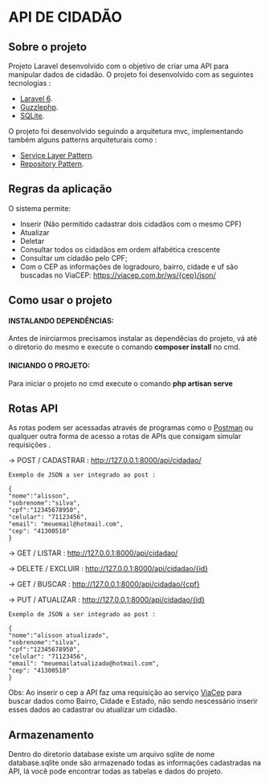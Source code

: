# API DE CIDADÃO

## Sobre o projeto

Projeto Laravel desenvolvido com o objetivo de criar uma API  para manipular dados de cidadão. O projeto foi desenvolvido com as seguintes tecnologias :

- [Laravel 6](https://laravel.com/docs/6.x/releases).
- [Guzzlephp](https://docs.guzzlephp.org/en/stable/).
- [SQLite](https://www.sqlite.org/index.html).

O projeto foi desenvolvido seguindo a arquitetura mvc, implementando também alguns patterns arquiteturais como :

- [Service Layer Pattern](https://en.wikipedia.org/wiki/Service_layer_pattern).
- [Repository Pattern](https://deviq.com/design-patterns/repository-pattern).

## Regras da aplicação

O sistema permite:
- Inserir (Não permitido cadastrar dois cidadãos com o mesmo CPF)
- Atualizar
- Deletar
- Consultar todos os cidadãos em ordem alfabética crescente
- Consultar um cidadão pelo CPF;
- Com o CEP as informações de logradouro, bairro, cidade e uf são buscadas no ViaCEP: https://viacep.com.br/ws/{cep}/json/

## Como usar o projeto


#### INSTALANDO DEPENDÊNCIAS:

Antes de inirciarmos precisamos instalar as dependêcias do projeto, vá até o diretorio do mesmo e execute o comando <b>composer install</b> no cmd.

#### INICIANDO O PROJETO:

Para iniciar o projeto no cmd execute o comando <b>php artisan serve</b>

## Rotas API

As rotas podem ser acessadas através de programas como o [Postman](https://www.postman.com/) ou qualquer outra forma de acesso a rotas de APIs que consigam simular requisições .

-> POST / CADASTRAR : http://127.0.0.1:8000/api/cidadao/

	Exemplo de JSON a ser integrado ao post :

	{
	"nome":"alisson",
	"sobrenome":"silva",
	"cpf":"12345678950",
	"celular": "71123456",
	"email": "meuemail@hotmail.com",
	"cep": "41300510"
	}



-> GET / LISTAR : http://127.0.0.1:8000/api/cidadao/


-> DELETE / EXCLUIR : http://127.0.0.1:8000/api/cidadao/{id}


-> GET / BUSCAR : http://127.0.0.1:8000/api/cidadao/{cpf}


-> PUT / ATUALIZAR : http://127.0.0.1:8000/api/cidadao/{id}


	Exemplo de JSON a ser integrado ao post :

	{
	"nome":"alisson atualizado",
	"sobrenome":"silva",
	"cpf":"12345678950",
	"celular": "71123456",
	"email": "meuemailatualizado@hotmail.com",
	"cep": "41300510"
	}




Obs: Ao inserir o cep a API faz uma requisição ao serviço [ViaCep](https://viacep.com.br/) para buscar dados como Bairro, Cidade e Estado, não sendo nescessário inserir esses dados ao cadastrar ou atualizar um cidadão.

## Armazenamento

Dentro do diretorio database existe um arquivo sqlite de nome database.sqlite onde são armazenado todas as informações cadastradas na API, lá você pode encontrar todas as tabelas e dados do projeto.


